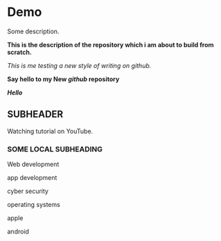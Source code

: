 # Demo

Some description.

**This is the description of the repository which i am about to build from scratch.**

_This is me testing a new style of writing on github._

**Say hello to my New _github_ repository**

***Hello***


## SUBHEADER ##
Watching tutorial on YouTube.

### SOME LOCAL SUBHEADING ###

Web development

app development

cyber security

operating systems

apple

android


